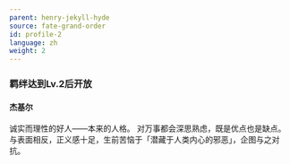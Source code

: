```yaml
---
parent: henry-jekyll-hyde
source: fate-grand-order
id: profile-2
language: zh
weight: 2
---
```


### 羁绊达到Lv.2后开放

#### 杰基尔

诚实而理性的好人——本来的人格。
对万事都会深思熟虑，既是优点也是缺点。
与表面相反，正义感十足，生前苦恼于「潜藏于人类内心的邪恶」，企图与之对抗。
